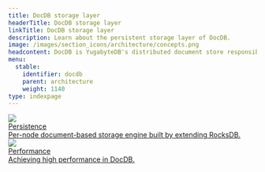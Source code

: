 ```yaml
---
title: DocDB storage layer
headerTitle: DocDB storage layer
linkTitle: DocDB storage layer
description: Learn about the persistent storage layer of DocDB.
image: /images/section_icons/architecture/concepts.png
headcontent: DocDB is YugabyteDB's distributed document store responsible for transactions, sharding, replication, and persistence.
menu:
  stable:
    identifier: docdb
    parent: architecture
    weight: 1140
type: indexpage
---
```

<div class="row">

 <div class="col-12 col-md-6 col-lg-12 col-xl-6">
    <a class="section-link icon-offset" href="persistence/">
      <div class="head">
        <img class="icon" src="/images/section_icons/explore/json_documents.png" aria-hidden="true" />
        <div class="title">Persistence</div>
      </div>
      <div class="body">
        Per-node document-based storage engine built by extending RocksDB.
      </div>
    </a>
  </div>

 <div class="col-12 col-md-6 col-lg-12 col-xl-6">
    <a class="section-link icon-offset" href="performance/">
      <div class="head">
        <img class="icon" src="/images/section_icons/explore/high_performance.png" aria-hidden="true" />
        <div class="title">Performance</div>
      </div>
      <div class="body">
        Achieving high performance in DocDB.
      </div>
    </a>
  </div>

</div>
